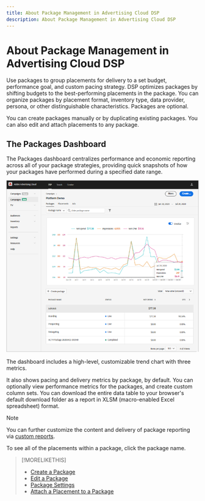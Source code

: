 ```yaml
---
title: About Package Management in Advertising Cloud DSP
description: About Package Management in Advertising Cloud DSP
---
```


# About Package Management in Advertising Cloud DSP

Use packages to group placements for delivery to a set budget, performance goal, and custom pacing strategy. DSP optimizes packages by shifting budgets to the best-performing placements in the package. You can organize packages by placement format, inventory type, data provider, persona, or other distinguishable characteristics. Packages are optional.

You can create packages manually or by duplicating existing packages. You can also edit and attach placements to any package.

## The Packages Dashboard

The Packages dashboard centralizes performance and economic reporting across all of your package strategies, providing quick snapshots of how your packages have performed during a specified date range.

![Packages dashboard](/help/dsp/assets/package-dashboard.png)

The dashboard includes a high-level, customizable trend chart with three metrics.

It also shows pacing and delivery metrics by package, by default. You can optionally view performance metrics for the packages, and create custom column sets. You can download the entire data table to your browser's default download folder as a report in XLSM (macro-enabled Excel spreadsheet) format.

>[!NOTE]
>
>You can further customize the content and delivery of package reporting via [custom reports](/help/dsp/reports/report-about.md).

To see all of the placements within a package, click the package name.

>[!MORELIKETHIS]
>
>* [Create a Package](package-create.md)
>* [Edit a Package](/help/dsp/campaign-management/packages/package-edit.md)
>* [Package Settings](package-settings.md)
>* [Attach a Placement to a Package](/help/dsp/campaign-management/packages/package-attach-placement.md)
